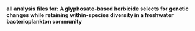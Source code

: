 #### all analysis files for: A glyphosate-based herbicide selects for genetic changes while retaining within-species diversity in a freshwater bacterioplankton community



